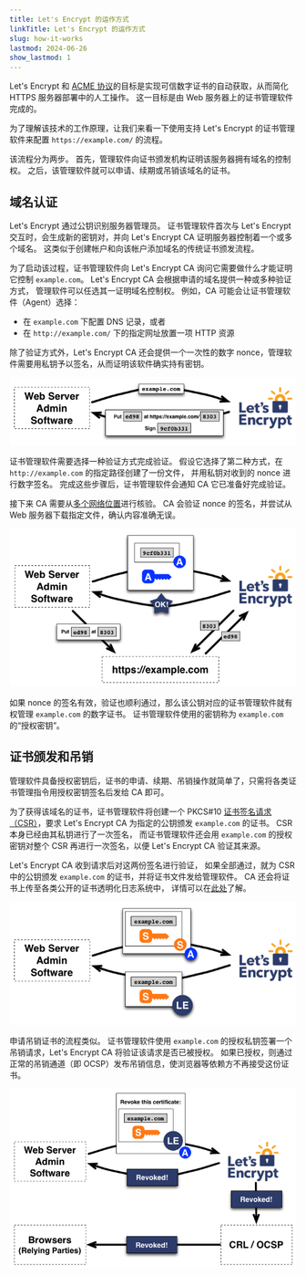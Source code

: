 ```yaml
---
title: Let's Encrypt 的运作方式
linkTitle: Let's Encrypt 的运作方式
slug: how-it-works
lastmod: 2024-06-26
show_lastmod: 1
---
```



Let's&nbsp;Encrypt 和 [ACME 协议](https://tools.ietf.org/html/rfc8555)的目标是实现可信数字证书的自动获取，从而简化 HTTPS 服务器部署中的人工操作。  这一目标是由 Web 服务器上的证书管理软件完成的。

为了理解该技术的工作原理，让我们来看一下使用支持 Let's&nbsp;Encrypt 的证书管理软件来配置 `https://example.com/` 的流程。

该流程分为两步。  首先，管理软件向证书颁发机构证明该服务器拥有域名的控制权。  之后，该管理软件就可以申请、续期或吊销该域名的证书。

## 域名认证

Let's&nbsp;Encrypt 通过公钥识别服务器管理员。  证书管理软件首次与 Let's&nbsp;Encrypt 交互时，会生成新的密钥对，并向 Let's&nbsp;Encrypt CA 证明服务器控制着一个或多个域名。  这类似于创建帐户和向该帐户添加域名的传统证书颁发流程。

为了启动该过程，证书管理软件向 Let's Encrypt CA 询问它需要做什么才能证明它控制 `example.com`。  Let's Encrypt CA 会根据申请的域名提供一种或多种验证方式，   管理软件可以任选其一证明域名控制权。  例如，CA 可能会让证书管理软件（Agent）选择：

* 在 `example.com` 下配置 DNS 记录，或者
* 在 `http://example.com/` 下的指定网址放置一项 HTTP 资源

除了验证方式外，Let's Encrypt CA 还会提供一个一次性的数字 nonce，管理软件需要用私钥予以签名，从而证明该软件确实持有密钥。

<div class="howitworks-figure">
<img alt="询问如何证明对 example.com 的控制权"
     src="/images/howitworks_challenge.png"/>
</div>

证书管理软件需要选择一种验证方式完成验证。   假设它选择了第二种方式，在 `http://example.com` 的指定路径创建了一份文件，  并用私钥对收到的 nonce 进行数字签名。  完成这些步骤后，证书管理软件会通知 CA 它已准备好完成验证。

接下来 CA 需要从[多个网络位置](/2020/02/19/multi-perspective-validation)进行核验。  CA 会验证 nonce 的签名，并尝试从 Web 服务器下载指定文件，确认内容准确无误。

<div class="howitworks-figure">
<img alt="申请验证对 example.com 的控制权"
     src="/images/howitworks_authorization.png"/>
</div>

如果 nonce 的签名有效，验证也顺利通过，那么该公钥对应的证书管理软件就有权管理 `example.com` 的数字证书。  证书管理软件使用的密钥称为 `example.com` 的“授权密钥”。


## 证书颁发和吊销

管理软件具备授权密钥后，证书的申请、续期、吊销操作就简单了，只需将各类证书管理指令用授权密钥签名后发给 CA 即可。

为了获得该域名的证书，证书管理软件将创建一个 PKCS#10 [证书签名请求（CSR）](https://tools.ietf.org/html/rfc2986)，要求 Let's&nbsp;Encrypt CA 为指定的公钥颁发 `example.com` 的证书。  CSR 本身已经由其私钥进行了一次签名，  而证书管理软件还会用 `example.com` 的授权密钥对整个 CSR 再进行一次签名，以便 Let's&nbsp;Encrypt CA 验证其来源。

Let's&nbsp;Encrypt CA 收到请求后对这两份签名进行验证，  如果全部通过，就为 CSR 中的公钥颁发 `example.com` 的证书，并将证书文件发给管理软件。 CA 还会将证书上传至各类公开的证书透明化日志系统中， 详情可以在[此处](https://certificate.transparency.dev/howctworks/#pki)了解。

<div class="howitworks-figure">
<img alt="为 example.com 申请证书"
     src="/images/howitworks_certificate.png"/>
</div>

申请吊销证书的流程类似。  证书管理软件使用 `example.com` 的授权私钥签署一个吊销请求，Let's&nbsp;Encrypt CA 将验证该请求是否已被授权。  如果已授权，则通过正常的吊销通道（即 OCSP）发布吊销信息，使浏览器等依赖方不再接受这份证书。

<div class="howitworks-figure">
<img alt="申请吊销 example.com 的证书"
     src="/images/howitworks_revocation.png"/>
</div>

